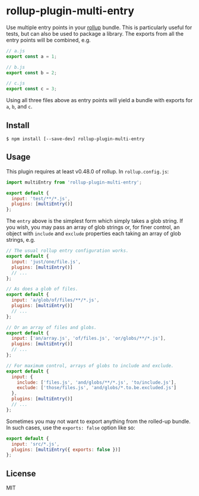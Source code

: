 # rollup-plugin-multi-entry

Use multiple entry points in your [rollup](https://github.com/rollup/rollup)
bundle. This is particularly useful for tests, but can also be used to package
a library. The exports from all the entry points will be combined, e.g.

```js
// a.js
export const a = 1;

// b.js
export const b = 2;

// c.js
export const c = 3;
```

Using all three files above as entry points will yield a bundle with exports for
`a`, `b`, and `c`.

## Install

```
$ npm install [--save-dev] rollup-plugin-multi-entry
```

## Usage

This plugin requires at least v0.48.0 of rollup. In `rollup.config.js`:

```js
import multiEntry from 'rollup-plugin-multi-entry';

export default {
  input: 'test/**/*.js',
  plugins: [multiEntry()]
};
```

The `entry` above is the simplest form which simply takes a glob string. If you
wish, you may pass an array of glob strings or, for finer control, an object
with `include` and `exclude` properties each taking an array of glob strings,
e.g.

```js
// The usual rollup entry configuration works.
export default {
  input: 'just/one/file.js',
  plugins: [multiEntry()]
  // ...
};

// As does a glob of files.
export default {
  input: 'a/glob/of/files/**/*.js',
  plugins: [multiEntry()]
  // ...
};

// Or an array of files and globs.
export default {
  input: ['an/array.js', 'of/files.js', 'or/globs/**/*.js'],
  plugins: [multiEntry()]
  // ...
};

// For maximum control, arrays of globs to include and exclude.
export default {
  input: {
    include: ['files.js', 'and/globs/**/*.js', 'to/include.js'],
    exclude: ['those/files.js', 'and/globs/*.to.be.excluded.js']
  },
  plugins: [multiEntry()]
  // ...
};
```

Sometimes you may not want to export anything from the rolled-up bundle. In
such cases, use the `exports: false` option like so:

```js
export default {
  input: 'src/*.js',
  plugins: [multiEntry({ exports: false })]
};
```

## License

MIT

